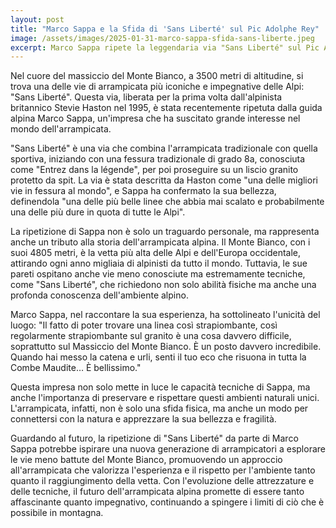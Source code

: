 ```yaml
---
layout: post
title: "Marco Sappa e la Sfida di 'Sans Liberté' sul Pic Adolphe Rey"
image: /assets/images/2025-01-31-marco-sappa-sfida-sans-liberte.jpeg
excerpt: Marco Sappa ripete la leggendaria via "Sans Liberté" sul Pic Adolphe Rey, un'impresa che celebra la storia e la bellezza dell'arrampicata alpina.
---
```

Nel cuore del massiccio del Monte Bianco, a 3500 metri di altitudine, si trova una delle vie di arrampicata più iconiche e impegnative delle Alpi: "Sans Liberté". Questa via, liberata per la prima volta dall'alpinista britannico Stevie Haston nel 1995, è stata recentemente ripetuta dalla guida alpina Marco Sappa, un'impresa che ha suscitato grande interesse nel mondo dell'arrampicata.

"Sans Liberté" è una via che combina l'arrampicata tradizionale con quella sportiva, iniziando con una fessura tradizionale di grado 8a, conosciuta come "Entrez dans la légende", per poi proseguire su un liscio granito protetto da spit. La via è stata descritta da Haston come "una delle migliori vie in fessura al mondo", e Sappa ha confermato la sua bellezza, definendola "una delle più belle linee che abbia mai scalato e probabilmente una delle più dure in quota di tutte le Alpi".

La ripetizione di Sappa non è solo un traguardo personale, ma rappresenta anche un tributo alla storia dell'arrampicata alpina. Il Monte Bianco, con i suoi 4805 metri, è la vetta più alta delle Alpi e dell'Europa occidentale, attirando ogni anno migliaia di alpinisti da tutto il mondo. Tuttavia, le sue pareti ospitano anche vie meno conosciute ma estremamente tecniche, come "Sans Liberté", che richiedono non solo abilità fisiche ma anche una profonda conoscenza dell'ambiente alpino.

Marco Sappa, nel raccontare la sua esperienza, ha sottolineato l'unicità del luogo: "Il fatto di poter trovare una linea così strapiombante, così regolarmente strapiombante sul granito è una cosa davvero difficile, soprattutto sul Massiccio del Monte Bianco. È un posto davvero incredibile. Quando hai messo la catena e urli, senti il tuo eco che risuona in tutta la Combe Maudite… È bellissimo."

Questa impresa non solo mette in luce le capacità tecniche di Sappa, ma anche l'importanza di preservare e rispettare questi ambienti naturali unici. L'arrampicata, infatti, non è solo una sfida fisica, ma anche un modo per connettersi con la natura e apprezzare la sua bellezza e fragilità.

Guardando al futuro, la ripetizione di "Sans Liberté" da parte di Marco Sappa potrebbe ispirare una nuova generazione di arrampicatori a esplorare le vie meno battute del Monte Bianco, promuovendo un approccio all'arrampicata che valorizza l'esperienza e il rispetto per l'ambiente tanto quanto il raggiungimento della vetta. Con l'evoluzione delle attrezzature e delle tecniche, il futuro dell'arrampicata alpina promette di essere tanto affascinante quanto impegnativo, continuando a spingere i limiti di ciò che è possibile in montagna.